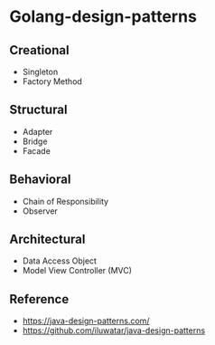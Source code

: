 # Golang-design-patterns

## Creational
- Singleton
- Factory Method

## Structural
- Adapter
- Bridge
- Facade

## Behavioral
- Chain of Responsibility
- Observer

## Architectural
- Data Access Object
- Model View Controller (MVC)

## Reference
- https://java-design-patterns.com/
- https://github.com/iluwatar/java-design-patterns